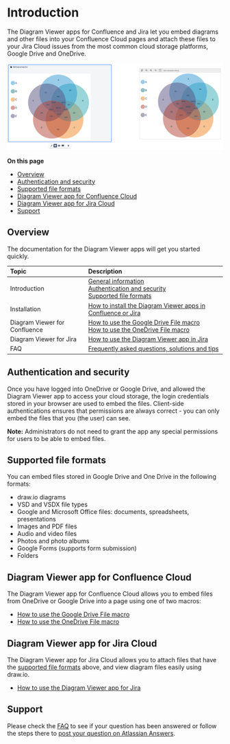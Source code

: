 # Introduction

The Diagram Viewer apps for Confluence and Jira let you embed diagrams and other files into your Confluence Cloud pages and attach these files to your Jira Cloud issues from the most common cloud storage platforms, Google Drive and OneDrive.

![An embedded diagram in edit and view modes in Confluence Cloud](img/diagram-viewer-in-confluence.png)

**On this page**
<!-- TOC depthFrom:2 depthTo:6 withLinks:1 updateOnSave:1 orderedList:0 -->

- [Overview](#overview)
- [Authentication and security](#authentication-and-security)
- [Supported file formats](#supported-file-formats)
- [Diagram Viewer app for Confluence Cloud](#diagram-viewer-app-for-confluence-cloud)
- [Diagram Viewer app for Jira Cloud](#diagram-viewer-app-for-jira-cloud)
- [Support](#support)

<!-- /TOC -->

## Overview

The documentation for the Diagram Viewer apps will get you started quickly.

| **Topic**                     | **Description**                                                                                                                                               |
|:----------------------------- |:------------------------------------------------------------------------------------------------------------------------------------------------------------- |
| Introduction                  | [General information](#introduction) <br /> [Authentication and security](#authentication-and-security) <br />[Supported file formats](#supported-formats)   |
| Installation                  | [How to install the Diagram Viewer apps in Confluence or Jira](installation.md)                                                                               |
| Diagram Viewer for Confluence | [How to use the Google Drive File macro](google-drive-file-macro-confluence.md) <br />[How to use the OneDrive File macro](onedrive-file-macro-confluence.md) |
| Diagram Viewer for Jira       | [How to use the Diagram Viewer app in Jira](diagram-viewer-app-jira.md)                                                                                       |
| FAQ                           | [Frequently asked questions, solutions and tips](faq.md)                                                                                                      |

## Authentication and security

Once you have logged into OneDrive or Google Drive, and allowed the Diagram Viewer app to access your cloud storage, the login credentials stored in your browser are used to embed the files. Client-side authentications ensures that permissions are always correct - you can only embed the files that you (the user) can see.

**Note:** Administrators do not need to grant the app any special permissions for users to be able to embed files.

## Supported file formats

You can embed files stored in Google Drive and One Drive in the following formats:

- draw.io diagrams
- VSD and VSDX file types
- Google and Microsoft Office files: documents, spreadsheets, presentations
- Images and PDF files
- Audio and video files
- Photos and photo albums
- Google Forms (supports form submission)
- Folders

## Diagram Viewer app for Confluence Cloud

The Diagram Viewer app for Confluence Cloud allows you to embed files from OneDrive or Google Drive into a page using one of two macros:

- [How to use the Google Drive File macro](google-drive-file-macro-confluence.md)
- [How to use the OneDrive File macro](onedrive-file-macro-confluence.md)

## Diagram Viewer app for Jira Cloud

The Diagram Viewer app for Jira Cloud allows you to attach files that have the [supported file formats](#supported-file-formats) above, and view diagram files easily using draw.io.

- [How to use the Diagram Viewer app for Jira](diagram-viewer-app-jira.md)

## Support

Please check the [FAQ](faq.md) to see if your question has been answered or follow the steps there to [post your question on Atlassian Answers](faq.md#where-can-I-get-support).
